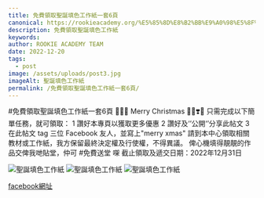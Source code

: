 ```yaml
---
title: 免費領取聖誕填色工作紙一套6頁
canonical: https://rookieacademy.org/%E5%85%8D%E8%B2%BB%E9%A0%98%E5%8F%96%E8%81%96%E8%AA%95%E5%A1%AB%E8%89%B2%E5%B7%A5%E4%BD%9C%E7%B4%99%E4%B8%80%E5%A5%976%E9%A0%81
description: 免費領取聖誕填色工作紙
keywords: 
author: ROOKIE ACADEMY TEAM
date: 2022-12-20
tags:
  - post
image: /assets/uploads/post3.jpg
imageAlt: 聖誕填色工作紙
permalink: /免費領取聖誕填色工作紙一套6頁/
---
```

#免費領取聖誕填色工作紙一套6頁
 🤭🎅🏻 Merry Christmas 💃🏼❣️💖 
只需完成以下簡單任務，就可領取：
1 讚好本專頁以獲取更多優惠
2 讚好及‘’公開‘’分享此帖文
3 在此帖文 tag 三位 Facebook 友人，並寫上"merry xmas"
請到本中心領取相關教材或工作紙，我方保留最終決定權及行使權，不得異議。
俾心機填得靚靚的作品交俾我哋貼堂，仲可 #免費送堂 㗎
截止領取及遞交日期：2022年12月31日

![聖誕填色工作紙](/assets/uploads/post4.jpg)
![聖誕填色工作紙](/assets/uploads/post5.jpg)
![聖誕填色工作紙](/assets/uploads/post6.jpg)

[facebook網址](https://www.facebook.com/rookieacademysensen/photos/pcb.692719555767897/692719299101256/)
